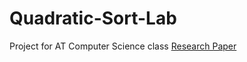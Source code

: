 # Quadratic-Sort-Lab
Project for AT Computer Science class
[Research Paper](https://docs.google.com/document/d/1tpsg1DhP5_0f32V-1gMPp7pVjg_Csf-vZ2DzWN8Dqv0/edit?usp=sharing)
